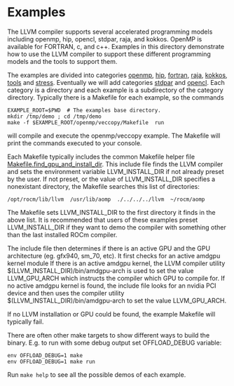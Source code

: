 Examples 
========

The LLVM compiler supports several accelerated programming models
including openmp, hip, opencl, stdpar, raja, and kokkos. 
OpenMP is available for FORTRAN, c, and c++. 
Examples in this directory demonstrate how to use the LLVM compiler to support
these different programming models and the tools to support them. 

The examples are divided into categories [openmp](openmp), [hip](hip), 
[fortran](fortran), [raja](raja), [kokkos](kokkos), [tools](tools) and [stress](stress).
Eventually we will add categories  [stdpar](stdpar) and [opencl](opencl).
Each category is a directory and each example is a subdirectory of the category directory. 
Typically there is a Makefile for each example, so the commands
```
EXAMPLE_ROOT=$PWD  # The examples base directory.
mkdir /tmp/demo ; cd /tmp/demo
make -f $EXAMPLE_ROOT/openmp/veccopy/Makefile  run 
```
will compile and execute the openmp/veccopy example. 
The Makefile will print the commands executed to your console.

Each Makefile typically includes the common Makefile helper file
[Makefile.find_gpu_and_install_dir](Makefile.find_gpu_and_install_dir).
This include file finds the LLVM compiler and sets the environment 
variable LLVM_INSTALL_DIR if not already preset by the user. 
If not preset, or the value of LLVM_INSTALL_DIR specifies a nonexistant directory, 
the Makefile searches this list of directories:

```
/opt/rocm/lib/llvm  /usr/lib/aomp  ./../../../llvm  ~/rocm/aomp
```
The Makefile sets LLVM_INSTALL_DIR to the first directory it finds in the above list.
It is recommended that users of these examples preset LLVM_INSTALL_DIR
if they want to demo the compiler with something other than the last
installed ROCm compiler. 

The include file then determines if there is an active GPU and
the GPU architecture (eg. gfx940, sm_70, etc).
It first checks for an active amdgpu kernel module
If there is an active amdgpu kernel, the LLVM compiler utility
\$(LLVM_INSTALL_DIR)/bin/amdgpu-arch is used to set 
the value LLVM_GPU_ARCH which instructs the compiler which GPU to compile for. 
If no active amdgpu kernel is found, the include file looks for an nvidia PCI
device and then uses the compiler utility \$(LLVM_INSTALL_DIR)/bin/amdgpu-arch
to set the value LLVM_GPU_ARCH.

If no LLVM installation or GPU could be found, the example Makefile will typically fail. 

There are often other make targets to show different ways to build the binary.
E.g. to run with some debug output set OFFLOAD_DEBUG variable:

```
env OFFLOAD_DEBUG=1 make
env OFFLOAD_DEBUG=1 make run
```

Run ```make help``` to see all the possible demos of each example. 
